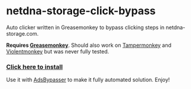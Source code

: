 # netdna-storage-click-bypass
Auto clicker written in Greasemonkey to bypass clicking steps in netdna-storage.com.

**Requires [Greasemonkey](https://github.com/greasemonkey/greasemonkey)**.
Should also work on [Tampermonkey](http://tampermonkey.net) and [Violentmonkey](https://violentmonkey.github.io) but was never fully tested.

### [Click here to install](https://github.com/JonnyShuali/netdna-storage-click-bypass/raw/master/netdna-storage.bypass.user.js)

Use it with [AdsBypasser](https://adsbypasser.github.io) to make it fully automated solution.
Enjoy!
